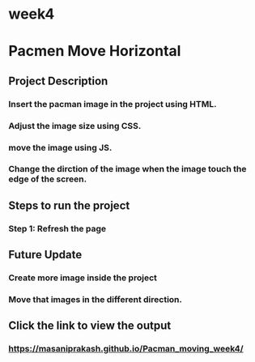 # week4
# Pacmen Move Horizontal
## Project Description
### Insert the pacman image in the project using HTML.
### Adjust the image size using CSS.
### move the image using JS.
### Change the dirction of the image when the image touch the edge of the screen.
## Steps to run the project
### Step 1: Refresh the page
## Future Update
### Create more image inside the project
### Move that images in the different direction.
## Click the link to view the output
### https://masaniprakash.github.io/Pacman_moving_week4/
